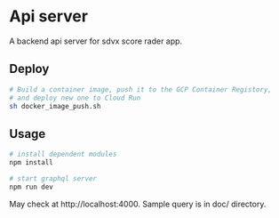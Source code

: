 # Api server

A backend api server for sdvx score rader app.


## Deploy

```sh
# Build a container image, push it to the GCP Container Registory,
# and deploy new one to Cloud Run
sh docker_image_push.sh
```


## Usage

```sh
# install dependent modules
npm install

# start graphql server
npm run dev
```

May check at http://localhost:4000.
Sample query is in doc/ directory.
